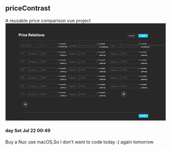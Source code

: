 ## priceContrast
A reusable price comparison vue project
![img.png](src/icon/Readme1.png)

#### day Set Jul 22 00:49
Buy a Nuc use macOS,So I don't want to code today :( again tomorrow